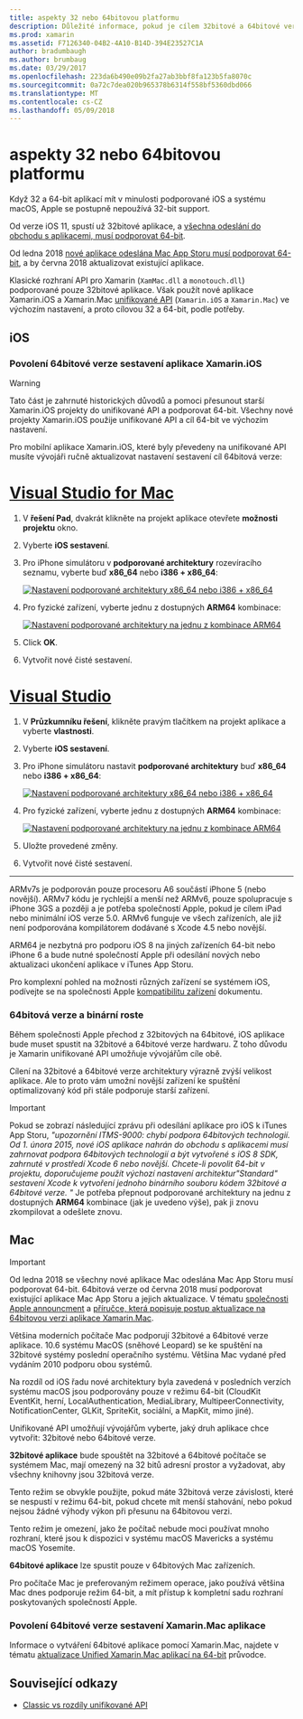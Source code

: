 ```yaml
---
title: aspekty 32 nebo 64bitovou platformu
description: Důležité informace, pokud je cílem 32bitové a 64bitové verze architektury pro vaši aplikaci
ms.prod: xamarin
ms.assetid: F7126340-04B2-4A10-B14D-394E23527C1A
author: bradumbaugh
ms.author: brumbaug
ms.date: 03/29/2017
ms.openlocfilehash: 223da6b490e09b2fa27ab3bbf8fa123b5fa8070c
ms.sourcegitcommit: 0a72c7dea020b965378b6314f558bf5360dbd066
ms.translationtype: MT
ms.contentlocale: cs-CZ
ms.lasthandoff: 05/09/2018
---
```

# <a name="3264-bit-platform-considerations"></a>aspekty 32 nebo 64bitovou platformu

Když 32 a 64-bit aplikací mít v minulosti podporované iOS a systému macOS, Apple se postupně nepoužívá 32-bit support.

Od verze iOS 11, spustí už 32bitové aplikace, a [všechna odeslání do obchodu s aplikacemi, musí podporovat 64-bit](https://developer.apple.com/news/?id=06282017b).

Od ledna 2018 [nové aplikace odeslána Mac App Storu musí podporovat 64-bit](https://developer.apple.com/news/?id=06282017a), a by června 2018 aktualizovat existující aplikace.

Klasické rozhraní API pro Xamarin (`XamMac.dll` a `monotouch.dll`) podporované pouze 32bitové aplikace. Však použít nové aplikace Xamarin.iOS a Xamarin.Mac [unifikované API](~/cross-platform/macios/unified/index.md) (`Xamarin.iOS` a `Xamarin.Mac`) ve výchozím nastavení, a proto cílovou 32 a 64-bit, podle potřeby.

## <a name="ios"></a>iOS

<a name="enable-64" />

### <a name="enabling-64-bit-builds-of-xamarinios-apps"></a>Povolení 64bitové verze sestavení aplikace Xamarin.iOS

> [!WARNING]
> Tato část je zahrnuté historických důvodů a pomoci přesunout starší Xamarin.iOS projekty do unifikované API a podporovat 64-bit. Všechny nové projekty Xamarin.iOS použije unifikované API a cíl 64-bit ve výchozím nastavení.

Pro mobilní aplikace Xamarin.iOS, které byly převedeny na unifikované API musíte vývojáři ručně aktualizovat nastavení sestavení cíl 64bitová verze:

# <a name="visual-studio-for-mactabvsmac"></a>[Visual Studio for Mac](#tab/vsmac)

1. V **řešení Pad**, dvakrát klikněte na projekt aplikace otevřete **možnosti projektu** okno.
2. Vyberte **iOS sestavení**.
3. Pro iPhone simulátoru v **podporované architektury** rozevíracího seznamu, vyberte buď **x86\_64** nebo **i386 + x86\_64**:

   [![Nastavení podporované architektury x86\_64 nebo i386 + x86\_64](Images/Image01.png "Setting Supported architectures to x86\_64 or i386 + x86\_64")](Images/Image01-large.png#lightbox) 

4. Pro fyzické zařízení, vyberte jednu z dostupných **ARM64** kombinace:

   [![Nastavení podporované architektury na jednu z kombinace ARM64](Images/Image02.png "nastavení podporováno architektury na jednu z kombinace ARM64")](Images/Image02-large.png#lightbox)

5. Click **OK**.
6. Vytvořit nové čisté sestavení.

# <a name="visual-studiotabvswin"></a>[Visual Studio](#tab/vswin)

1. V **Průzkumníku řešení**, klikněte pravým tlačítkem na projekt aplikace a vyberte **vlastnosti**.
2. Vyberte **iOS sestavení**.
3. Pro iPhone simulátoru nastavit **podporované architektury** buď **x86\_64** nebo **i386 + x86\_64**: 

   [![Nastavení podporované architektury x86_64 nebo i386 + x86\_64](Images/VS02.png "Setting Supported architectures to x86_64 or i386 + x86\_64")](Images/VS02-large.png#lightbox)

4. Pro fyzické zařízení, vyberte jednu z dostupných **ARM64** kombinace:
    
   [![Nastavení podporované architektury na jednu z kombinace ARM64](Images/VS01.png "nastavení podporováno architektury na jednu z kombinace ARM64")](Images/VS01-large.png#lightbox)

5. Uložte provedené změny.
6. Vytvořit nové čisté sestavení.

-----

ARMv7s je podporován pouze procesoru A6 součástí iPhone 5 (nebo novější). ARMv7 kódu je rychlejší a menší než ARMv6, pouze spolupracuje s iPhone 3GS a později a je potřeba společností Apple, pokud je cílem iPad nebo minimální iOS verze 5.0. ARMv6 funguje ve všech zařízeních, ale již není podporována kompilátorem dodávané s Xcode 4.5 nebo novější. 

ARM64 je nezbytná pro podporu iOS 8 na jiných zařízeních 64-bit nebo iPhone 6 a bude nutné společností Apple při odesílání nových nebo aktualizaci ukončení aplikace v iTunes App Storu.

Pro komplexní pohled na možnosti různých zařízení se systémem iOS, podívejte se na společnosti Apple [kompatibilitu zařízení](https://developer.apple.com/library/content/documentation/DeviceInformation/Reference/iOSDeviceCompatibility/DeviceCompatibilityMatrix/DeviceCompatibilityMatrix.html) dokumentu.

### <a name="64-bit-and-binary-size-increases"></a>64bitová verze a binární roste

Během společnosti Apple přechod z 32bitových na 64bitové, iOS aplikace bude muset spustit na 32bitové a 64bitové verze hardwaru. Z toho důvodu je Xamarin unifikované API umožňuje vývojářům cíle obě.

Cílení na 32bitové a 64bitové verze architektury výrazně zvýší velikost aplikace. Ale to proto vám umožní novější zařízení ke spuštění optimalizovaný kód při stále podporuje starší zařízení.

> [!IMPORTANT]
> Pokud se zobrazí následující zprávu při odesílání aplikace pro iOS k iTunes App Storu, _"upozornění ITMS-9000: chybí podpora 64bitových technologií. Od 1. února 2015, nové iOS aplikace nahrán do obchodu s aplikacemi musí zahrnovat podpora 64bitových technologií a být vytvořené s iOS 8 SDK, zahrnuté v prostředí Xcode 6 nebo novější. Chcete-li povolit 64-bit v projektu, doporučujeme použít výchozí nastavení architektur"Standard" sestavení Xcode k vytvoření jednoho binárního souboru kódem 32bitové a 64bitové verze. "_ Je potřeba přepnout podporované architektury na jednu z dostupných **ARM64** kombinace (jak je uvedeno výše), pak ji znovu zkompilovat a odešlete znovu.

## <a name="mac"></a>Mac

> [!IMPORTANT]
> Od ledna 2018 se všechny nové aplikace Mac odeslána Mac App Storu musí podporovat 64-bit. 64bitová verze od června 2018 musí podporovat existující aplikace Mac App Storu a jejich aktualizace. V tématu [společnosti Apple announcment](https://developer.apple.com/news/?id=06282017a) a [příručce, která popisuje postup aktualizace na 64bitovou verzi aplikace Xamarin.Mac](~/cross-platform/macios/32-and-64/mac-64-bit.md).

Většina moderních počítače Mac podporují 32bitové a 64bitové verze aplikace.   10.6 systému MacOS (sněhové Leopard) se ke spuštění na 32bitové systémy poslední operačního systému.   Většina Mac vydané před vydáním 2010 podporu obou systémů.

Na rozdíl od iOS řadu nové architektury byla zavedená v posledních verzích systému macOS jsou podporovány pouze v režimu 64-bit (CloudKit EventKit, herní, LocalAuthentication, MediaLibrary, MultipeerConnectivity, NotificationCenter, GLKit, SpriteKit, sociální, a MapKit, mimo jiné).

Unifikované API umožňují vývojářům vyberte, jaký druh aplikace chce vytvořit: 32bitové nebo 64bitové verze.

**32bitové aplikace** bude spouštět na 32bitové a 64bitové počítače se systémem Mac, mají omezený na 32 bitů adresní prostor a vyžadovat, aby všechny knihovny jsou 32bitová verze.

Tento režim se obvykle použijte, pokud máte 32bitová verze závislosti, které se nespustí v režimu 64-bit, pokud chcete mít menší stahování, nebo pokud nejsou žádné výhody výkon při přesunu na 64bitovou verzi.

Tento režim je omezení, jako že počítač nebude moci používat mnoho rozhraní, které jsou k dispozici v systému macOS Mavericks a systému macOS Yosemite.

**64bitové aplikace** lze spustit pouze v 64bitových Mac zařízeních.

Pro počítače Mac je preferovaným režimem operace, jako používá většina Mac dnes podporuje režim 64-bit, a mít přístup k kompletní sadu rozhraní poskytovaných společností Apple.

### <a name="enabling-64-bit-builds-of-xamarinmac-apps"></a>Povolení 64bitové verze sestavení Xamarin.Mac aplikace

Informace o vytváření 64bitové aplikace pomocí Xamarin.Mac, najdete v tématu [aktualizace Unified Xamarin.Mac aplikací na 64-bit](~/cross-platform/macios/32-and-64/mac-64-bit.md) průvodce.

## <a name="related-links"></a>Související odkazy

- [Classic vs rozdíly unifikované API](https://developer.xamarin.com/releases/ios/api_changes/classic-vs-unified-8.6.0/)

